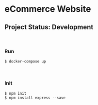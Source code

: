# eCommerce Website

## Project Status: Development
<br>

### Run
```text
$ docker-compose up
```
<br>

### Init
```text
$ npm init
$ npm install express --save
```
<br>